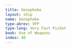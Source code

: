 ```yaml
---
title: Xenophobe
layout: ship
name: Xenophobe
type-abrev: VFP
type-long: Very Fast Picket
book: Use of Weapons
index: 40
---
```


